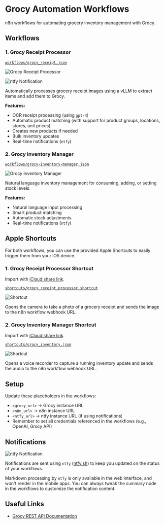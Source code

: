 # Grocy Automation Workflows

n8n workflows for automating grocery inventory management with Grocy.

## Workflows

### 1. Grocy Receipt Processor

[`workflows/grocy_receipt.json`](workflows/grocy_receipt.json)

![Grocy Receipt Processor](docs/img/grocy_receipt.png)

![ntfy Notification](docs/img/ntfy_receipt.png)

Automatically processes grocery receipt images using a vLLM to extract items and add them to Grocy.

**Features:**

- OCR receipt processing (using `gpt-4`)
- Automatic product matching (with support for product groups, locations, stores, unit prices)
- Creates new products if needed
- Bulk inventory updates
- Real-time notifications (`ntfy`)

### 2. Grocy Inventory Manager

[`workflows/grocy-inventory-manager.json`](workflows/grocy-inventory-manager.json)

![Grocy Inventory Manager](docs/img/grocy_inventory.png)

Natural language inventory management for consuming, adding, or setting stock levels.

**Features:**

- Natural language input processing
- Smart product matching
- Automatic stock adjustments
- Real-time notifications (`ntfy`)

## Apple Shortcuts

For both workflows, you can use the provided Apple Shortcuts to easily trigger them from your iOS device.

### 1. Grocy Receipt Processor Shortcut

Import with [iCloud share link](https://www.icloud.com/shortcuts/b31f2aeec72e48f58c5cf2b5b87798be).

[`shortcuts/grocy_receipt_processor.shortcut`](shortcuts/grocy_receipt_processor.shortcut)

![Shortcut](docs/img/shortcut_receipt.jpeg)

Opens the camera to take a photo of a grocery receipt and sends the image to the n8n workflow webhook URL.

### 2. Grocy Inventory Manager Shortcut

Import with [iCloud share link](https://www.icloud.com/shortcuts/e6fc89b871024aa0936530f0c73caec8).

[`shortcuts/grocy_inventory.json`](shortcuts/grocy_inventory.json)

![Shortcut](docs/img/shortcut_inventory.jpeg)

Opens a voice recorder to capture a running inventory update and sends the audio to the n8n workflow webhook URL.

## Setup

Update these placeholders in the workflows:

- `<grocy_url>` → Grocy instance URL
- `<n8n_url>` → n8n instance URL
- `<ntfy_url>` → ntfy instance URL (if using notifications)
- Remember to set all credentials referenced in the workflows (e.g., OpenAI, Grocy API)

## Notifications

![ntfy Notification](docs/img/ntfy_receipt.png)

Notifications are sent using `ntfy` ([ntfy.sh](https://ntfy.sh)) to keep you updated on the status of your workflows.

Markdown processing by `ntfy` is only available in the web interface, and won't render in the mobile apps. You can always tweak the summary node in the workflows to customize the notification content.

## Useful Links

- [Grocy REST API Documentation](https://en.demo.grocy.info/api#/openapi.json)
